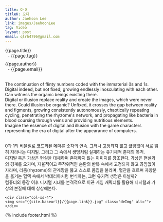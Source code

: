```yaml
---
title: O-D
titleK: 오디
author: Jaehoon Lee
link: images/JaehoonLee
tag: Video
layout: post
email: qlrh4796@gmail.com
---	
```


<div class="container">

<div class="deDep">
{{page.title}}<br>
<p style="font-size:15px; margin:0px; padding:0px 0px 0px 8px; margin:0px 0px 8px 0px;">- {{page.tag}}</p>
{{page.author}}<br>
<p style="font-size:15px; margin:0px; padding:0px 0px 0px 8px;">- {{page.email}}</p>
</div>

<br>

<div class="det lato">

<!--영문-->

The continuation of flinty numbers coded with the immaterial 0s and 1s. Digital indeed, but not fixed, growing endlessly inosculating with each other. Can witness the organic beings existing there. 
<br>
Digital or illusion replace reality and create the images, which were never there. Could illusion be organic? Unfixed, it crosses the gap between reality and figments, growing consistently autonomously, chaotically repeating cycling, penetrating the rhyzome's network, and propagating like bacteria in blood coursing through veins and providing nutritious elements.
<br>
Imagine the essence of digital and illusion with the game characters representing the era of digital after the appearance of computers.

<!--영문-->

</div>


<div class="noto">
<!--국문-->

<br>
0과 1의 비물질로 코드화된 메마른 숫자의 연속. 그러나 고정되지 않고 끊임없이 서로 얽혀 자라나는 디지털. 그리고 그 속에서 생명처럼 실재하는 유기체적 존재의 목격. 
<br>
디지털 혹은 가상은 현실을 대체하며 존재하지 않는 이미지를 창조한다. 가상은 현실과의 경계를 오가며, 자율적이고 무작위적인 순환의 반복 속에서 고정되지 않고 끊임없이 자라며, 리좀(rhyzome)의 관계망을 뚫고 스스로 몸집을 불리며, 혈관을 흐르며 자양분을 옮기는 혈액 속에서 박테리아처럼 번식하는, 그런 유기적 생명은 아닐까?
<br>
컴퓨터의 등장 이후 디지털 시대를 본격적으로 이끈 게임 캐릭터를 활용해 디지털과 가상의 본질에 대해 상상해본다.

<!--국문-->

</div>

<div class="row noto">
	
	<div class="col-xs-4">
	<img src="{{site.baseurl}}/{{page.link}}.jpg" class="deImg" alt=""></div>
	
</div>

	

</div> 

{% include footer.html %}